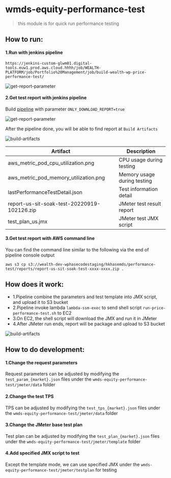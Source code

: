# wmds-equity-performance-test
> this module is for quick run performance testing
>

## How to run:
#### 1.Run with jenkins pipeline
```
https://jenkins-custom-glwm01.digital-tools.euw1.prod.aws.cloud.hhhh/job/WEALTH-PLATFORM/job/Portfolio%20Management/job/build-wealth-wp-price-performance-test/
```

![get-report-parameter](images/build-performance-test.png)

#### 2.Get test report with jenkins pipeline

Build [pipeline](https://jenkins-custom-glwm01.digital-tools.euw1.prod.aws.cloud.hhhh/job/WEALTH-PLATFORM/job/Portfolio%20Management/job/build-wealth-wp-price-performance-test/) with parameter `ONLY_DOWNLOAD_REPORT=true`


![get-report-parameter](images/get-report-parameter.png)

After the pipeline done, you will be able to find report at `Build Artifacts`

![build-artifacts](images/build-artifacts.png)

|  Artifact                                     | Description                   |
|  -------------------------------------------  | ----------------------------  |
| aws_metric_pod_cpu_utilization.png            | CPU usage during testing      |
| aws_metric_pod_memory_utilization.png         | Memory usage during testing   |
| lastPerformanceTestDetail.json                | Test information detail       |
| report-us-sit-soak-test-20220919-102126.zip   | JMeter test result report     |
| test_plan_us.jmx                              | JMeter test JMX script        |


#### 3.Get test report with AWS command line

You can find the command line similar to the following via the end of pipeline console output
```
aws s3 cp s3://wealth-dev-wphasecodestaging/hkhasemds/performance-test/reports/report-us-sit-soak-test-xxxx-xxxx.zip . 
```

## How does it work:
- 1.Pipeline combine the parameters and test template into JMX script, and upload it to S3 bucket
- 2.Pipeline invoke lambda `lambda-ssm-exec` to send shell script `run-price-performance-test.sh` to EC2
- 3.On EC2, the shell script will download the JMX and run it in JMeter
- 4.After JMeter run ends, report will be package and upload to S3 bucket

![build-artifacts](images/performance-test-flow.png)


## How to do development:
#### 1.Change the request parameters
Request parameters can be adjusted by modifying the `test_param_{market}.json` files under the `wmds-equity-performance-test/jmeter/data` folder 

#### 2.Change the test TPS
TPS can be adjusted by modifying the `test_tps_{market}.json` files under the `wmds-equity-performance-test/jmeter/data` folder

#### 3.Change the JMeter base test plan
Test plan can be adjusted by modifying the `test_plan_{market}.json` files under the `wmds-equity-performance-test/jmeter/template` folder

#### 4.Add specified JMX script to test
Except the template mode, we can use specified JMX under the `wmds-equity-performance-test/jmeter/testplan` for testing

